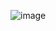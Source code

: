 ![image](https://github.com/bmachina001/test_12/assets/103920296/34620a9b-0072-4e71-9898-6fc41c4953f8)

